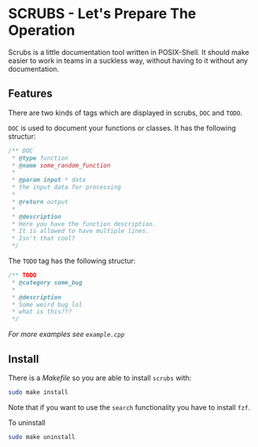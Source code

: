 # SCRUBS - Let's Prepare The Operation

Scrubs is a little documentation tool written in POSIX-Shell. It should make easier to work in teams in a suckless way, without having to it without any documentation. 

## Features

There are two kinds of tags which are displayed in scrubs, `DOC` and `TODO`.

`DOC` is used to document your functions or classes. It has the following structur:

``` c++
/** DOC
 * @type function
 * @name some_random_function
 *
 * @param input * data
 * the input data for processing
 *
 * @return output
 *
 * @description
 * Here you have the function description.
 * It is allowed to have multiple lines.
 * Isn't that cool?
 */
```

The `TODO` tag has the following structur:

``` c++
/** TODO
 * @category some_bug
 *
 * @description
 * Some weird bug lol
 * what is this???
 */
```

*For more examples see `example.cpp`*

## Install

There is a *Makefile* so you are able to install `scrubs` with:

``` bash
sudo make install
```
Note that if you want to use the `search` functionality you have to install `fzf`.

To uninstall

``` bash
sudo make uninstall
```
